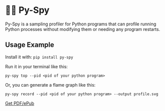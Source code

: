 # 🕵️‍♂️ Py-Spy

Py-Spy is a sampling profiler for Python programs that can profile running Python processes without modifying them or needing any program restarts.

## Usage Example

Install it with: `pip install py-spy`

Run it in your terminal like this:

```shell
py-spy top --pid <pid of your python program>
```

Or, you can generate a flame graph like this:

```shell
py-spy record --pid <pid of your python program> --output profile.svg
```


[Get PDF/ePub](https://makepythonfaster.gumroad.com/l/get)
